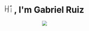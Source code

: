 <h1 align="center"> <img src="https://github.com/gabiru05/Gaby_Resource/blob/master/images/Gifs/Hi.gif" width="30px">, I'm Gabriel Ruiz</h1>
<p align="center">
  <img src="https://readme-typing-svg.herokuapp.com?lines=Software+Engineering+Student;Desarrollo+web+front-end;Enthusiastic+software+developer;Student+Explorer&center=true&width=500&height=50">
</p>

